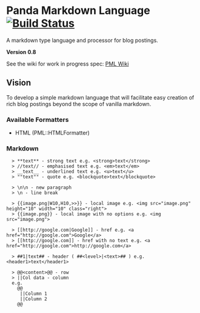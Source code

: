 Panda Markdown Language [![Build Status](https://travis-ci.org/necrophonic/panda-markdown.png?branch=master)](https://travis-ci.org/necrophonic/panda-markdown)
=======================

A markdown type language and processor for blog postings.

**Version 0.8**


See the wiki for work in progress spec: [PML Wiki](https://github.com/necrophonic/panda-markdown/wiki)


## Vision ##

To develop a simple markdown language that will facilitate easy creation of rich blog postings beyond the scope of vanilla markdown.

### Available Formatters ###

  - HTML (PML::HTMLFormatter)

### Markdown ###


```
  > **text** - strong text e.g. <strong>text</strong>
  > //text// - emphasised text e.g. <em>text</em>
  > __text__ - underlined text e.g. <u>text</u>
  > ""text"" - quote e.g. <blockquote>text</blockquote>

  > \n\n - new paragraph
  > \n - line break

  > {{image.png|W10,H10,>>}} - local image e.g. <img src="image.png" height="10" width="10" class="right">
  > {{image.png}} - local image with no options e.g. <img src="image.png">

  > [[http://google.com|Google]] - href e.g. <a href="http://google.com">Google</a>
  > [[http://google.com]] - href with no text e.g. <a href="http://google.com">http://google.com</a>

  > ##1|text## - header ( ##<level>|<text>## ) e.g. <header1>text</header1>

  > @@<content>@@ - row
  > ||Col data - column
  e.g.
    @@
     ||Column 1
     ||Column 2
    @@
```
